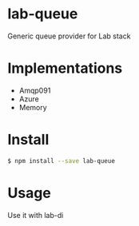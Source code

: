 # lab-queue
Generic queue provider for Lab stack

# Implementations
* Amqp091
* Azure
* Memory

# Install
``` bash
$ npm install --save lab-queue
```

# Usage
Use it with lab-di
